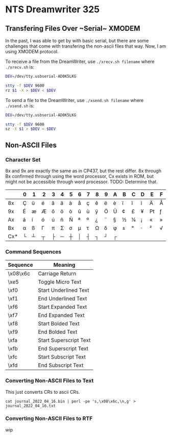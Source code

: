 # NTS Dreamwriter 325

## Transfering Files Over ~Serial~ XMODEM

In the past, I was able to get by with basic serial, but there are some challenges that come with transfering the non-ascii files that way.  Now, I am using XMODEM protocol.

To receive a file from the DreamWriter, use `./xrecv.sh filename` where `./xrecv.sh` is:
```sh
DEV=/dev/tty.usbserial-AD0K5LKG

stty -f $DEV 9600
rz $1 -X > $DEV < $DEV
```

To send a file to the DreamWriter, use `./xsend.sh filename` where `./xsend.sh` is:
```sh
DEV=/dev/tty.usbserial-AD0K5LKG

stty -f $DEV 9600
sz -X $1 > $DEV < $DEV
```

## Non-ASCII Files

### Character Set

8x and 9x are exactly the same as in CP437, but the rest differ.
8x through Bx confirmed through using the word processor, Cx exists in ROM, but might not be accessible through word processor.  TODO: Determine that.

|    | 0| 1| 2| 3| 4| 5| 6| 7| 8| 9| A| B| C| D| E| F|
|----|--|--|--|--|--|--|--|--|--|--|--|--|--|--|--|--|
|8x  | Ç| ü| é| â| ä| à| å| ç| ê| ë| è| ï| î| ì| Ä| Å|
|9x  | É| æ| Æ| ô| ö| ò| û| ù| ÿ| Ö| Ü| ¢| £| ¥| ₧| ƒ|
|Ax  | á| í| ó| ú| ñ| Ñ| ª| º| ¿| ¨| §| ½| ¼| ¡| «| »|
|Bx  | α| ß| Γ| π| Σ| σ| µ| τ| Ω| δ| φ| ±| °| ·| ²| √|
|Cx\*| └| ┴| ┬| ├| ─| ┼| │| ┤| ┐| ┘| ┌|  |  |  |  |  |

### Command Sequences

|Sequence|Meaning|
|--|--|
|\x08\x6c|Carriage Return|
|\xe5|Toggle Micro Text
|\xf0|Start Underlined Text|
|\xf1|End Underlined Text|
|\xf6|Start Expanded Text|
|\xf7|End Expanded Text|
|\xf8|Start Bolded Text|
|\xf9|End Bolded Text|
|\xfa|Start Superscript Text|
|\xfb|End Superscript Text|
|\xfc|Start Subscript Text|
|\xfd|End Subscript Text|

### Converting Non-ASCII Files to Text

This just converts CRs to ascii CRs.
```
cat journal_2022_04_16.bin | perl -pe 's,\x08\x6c,\n,g' > journal_2022_04_16.txt
```

### Converting Non-ASCII Files to RTF
wip
